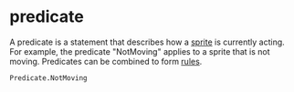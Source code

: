 # predicate

A predicate is a statement that describes how a [sprite](/types/sprite) is currently acting.
For example, the predicate "NotMoving" applies to a sprite that is not moving.
Predicates can be combined to form [rules](./rule).

```sig
Predicate.NotMoving
```

